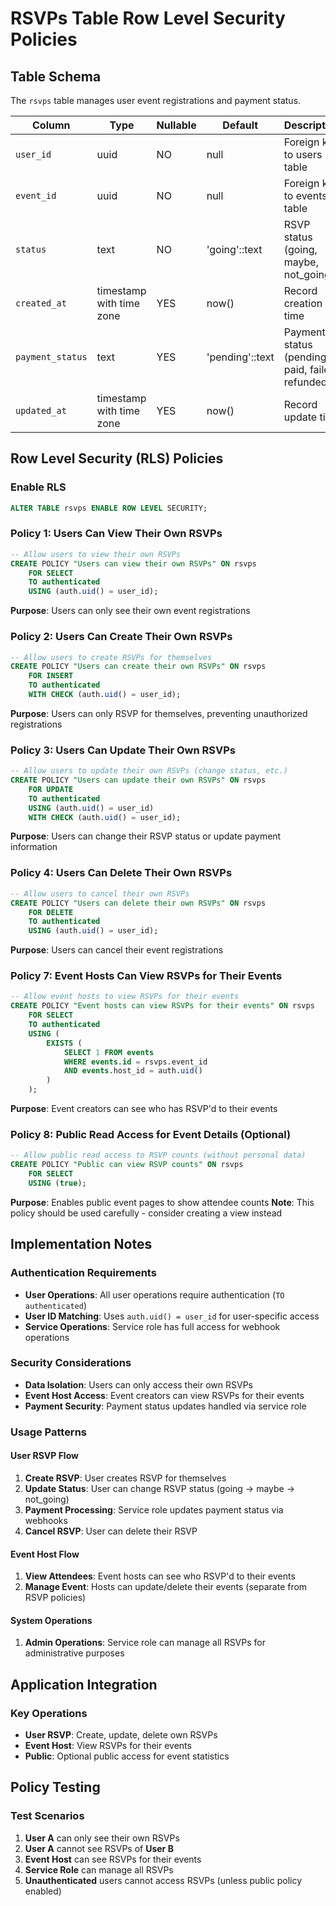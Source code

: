 # RSVPs Table Row Level Security Policies

## Table Schema

The `rsvps` table manages user event registrations and payment status.

| Column | Type | Nullable | Default | Description |
|--------|------|----------|---------|-------------|
| `user_id` | uuid | NO | null | Foreign key to users table |
| `event_id` | uuid | NO | null | Foreign key to events table |
| `status` | text | NO | 'going'::text | RSVP status (going, maybe, not_going) |
| `created_at` | timestamp with time zone | YES | now() | Record creation time |
| `payment_status` | text | YES | 'pending'::text | Payment status (pending, paid, failed, refunded) |
| `updated_at` | timestamp with time zone | YES | now() | Record update time |

## Row Level Security (RLS) Policies

### Enable RLS
```sql
ALTER TABLE rsvps ENABLE ROW LEVEL SECURITY;
```

### Policy 1: Users Can View Their Own RSVPs
```sql
-- Allow users to view their own RSVPs
CREATE POLICY "Users can view their own RSVPs" ON rsvps
    FOR SELECT
    TO authenticated
    USING (auth.uid() = user_id);
```
**Purpose**: Users can only see their own event registrations

### Policy 2: Users Can Create Their Own RSVPs
```sql
-- Allow users to create RSVPs for themselves
CREATE POLICY "Users can create their own RSVPs" ON rsvps
    FOR INSERT
    TO authenticated
    WITH CHECK (auth.uid() = user_id);
```
**Purpose**: Users can only RSVP for themselves, preventing unauthorized registrations

### Policy 3: Users Can Update Their Own RSVPs
```sql
-- Allow users to update their own RSVPs (change status, etc.)
CREATE POLICY "Users can update their own RSVPs" ON rsvps
    FOR UPDATE
    TO authenticated
    USING (auth.uid() = user_id)
    WITH CHECK (auth.uid() = user_id);
```
**Purpose**: Users can change their RSVP status or update payment information

### Policy 4: Users Can Delete Their Own RSVPs
```sql
-- Allow users to cancel their own RSVPs
CREATE POLICY "Users can delete their own RSVPs" ON rsvps
    FOR DELETE
    TO authenticated
    USING (auth.uid() = user_id);
```
**Purpose**: Users can cancel their event registrations


### Policy 7: Event Hosts Can View RSVPs for Their Events
```sql
-- Allow event hosts to view RSVPs for their events
CREATE POLICY "Event hosts can view RSVPs for their events" ON rsvps
    FOR SELECT
    TO authenticated
    USING (
        EXISTS (
            SELECT 1 FROM events 
            WHERE events.id = rsvps.event_id 
            AND events.host_id = auth.uid()
        )
    );
```
**Purpose**: Event creators can see who has RSVP'd to their events

### Policy 8: Public Read Access for Event Details (Optional)
```sql
-- Allow public read access to RSVP counts (without personal data)
CREATE POLICY "Public can view RSVP counts" ON rsvps
    FOR SELECT
    USING (true);
```
**Purpose**: Enables public event pages to show attendee counts
**Note**: This policy should be used carefully - consider creating a view instead

## Implementation Notes

### Authentication Requirements
- **User Operations**: All user operations require authentication (`TO authenticated`)
- **User ID Matching**: Uses `auth.uid() = user_id` for user-specific access
- **Service Operations**: Service role has full access for webhook operations

### Security Considerations
- **Data Isolation**: Users can only access their own RSVPs
- **Event Host Access**: Event creators can view RSVPs for their events
- **Payment Security**: Payment status updates handled via service role

### Usage Patterns

#### User RSVP Flow
1. **Create RSVP**: User creates RSVP for themselves
2. **Update Status**: User can change RSVP status (going → maybe → not_going)
3. **Payment Processing**: Service role updates payment status via webhooks
4. **Cancel RSVP**: User can delete their RSVP

#### Event Host Flow
1. **View Attendees**: Event hosts can see who RSVP'd to their events
2. **Manage Event**: Hosts can update/delete their events (separate from RSVP policies)

#### System Operations
1. **Admin Operations**: Service role can manage all RSVPs for administrative purposes

## Application Integration

### Key Operations
- **User RSVP**: Create, update, delete own RSVPs
- **Event Host**: View RSVPs for their events
- **Public**: Optional public access for event statistics

## Policy Testing

### Test Scenarios
1. **User A** can only see their own RSVPs
2. **User A** cannot see RSVPs of **User B**
3. **Event Host** can see RSVPs for their events
4. **Service Role** can manage all RSVPs
5. **Unauthenticated** users cannot access RSVPs (unless public policy enabled)
